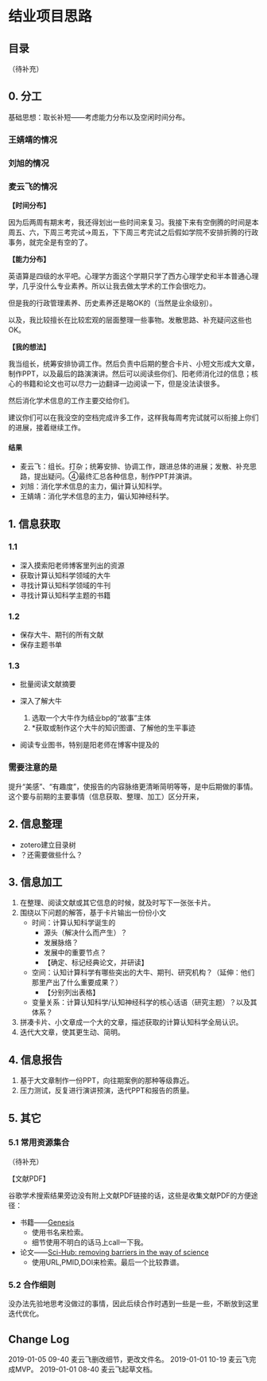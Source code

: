 # 结业项目思路

## 目录

（待补充）

## 0. 分工

基础思想：取长补短——考虑能力分布以及空闲时间分布。

### 王婧靖的情况

### 刘旭的情况

### 麦云飞的情况

**【时间分布】**

因为后两周有期末考，我还得划出一些时间来复习。我接下来有空倒腾的时间是本周五、六，下周三考完试→周五，下下周三考完试之后假如学院不安排折腾的行政事务，就完全是有空的了。

**【能力分布】**

英语算是四级的水平吧。心理学方面这个学期只学了西方心理学史和半本普通心理学，几乎没什么专业素养。所以让我去做太学术的工作会很吃力。

但是我的行政管理素养、历史素养还是略OK的（当然是业余级别）。

以及，我比较擅长在比较宏观的层面整理一些事物。发散思路、补充疑问这些也OK。

**【我的想法】**

我当组长，统筹安排协调工作。然后负责中后期的整合卡片、小短文形成大文章，制作PPT，以及最后的路演演讲。然后可以阅读些你们、阳老师消化过的信息；核心的书籍和论文也可以尽力一边翻译一边阅读一下，但是没法读很多。

然后消化学术信息的工作主要交给你们。

建议你们可以在我没空的空档完成许多工作，这样我每周考完试就可以衔接上你们的进展，接着继续工作。

#### 结果

* 麦云飞：组长。打杂；统筹安排、协调工作，跟进总体的进展；发散、补充思路，提出疑问。④最终汇总各种信息，制作PPT并演讲。
* 刘旭：消化学术信息的主力，偏计算认知科学。
* 王婧靖：消化学术信息的主力，偏认知神经科学。

## 1. 信息获取

### 1.1

* 深入摸索阳老师博客里列出的资源
* 获取计算认知科学领域的大牛
* 寻找计算认知科学领域的牛刊
* 寻找计算认知科学主题的书籍

### 1.2  

* 保存大牛、期刊的所有文献
* 保存主题书单

### 1.3

* 批量阅读文献摘要

* 深入了解大牛
	1. 选取一个大牛作为结业bp的“故事”主体
	2. *获取或制作这个大牛的知识图谱、了解他的生平事迹

* 阅读专业图书，特别是阳老师在博客中提及的

### 需要注意的是

提升“美感”、“有趣度”，使报告的内容脉络更清晰简明等等，是中后期做的事情。这个要与前期的主要事情（信息获取、整理、加工）区分开来，

## 2. 信息整理

* zotero建立目录树
* ？还需要做些什么？

## 3. 信息加工

1. 在整理、阅读文献或其它信息的时候，就及时写下一张张卡片。
2. 围绕以下问题的解答，基于卡片输出一份份小文
	* 时间：计算认知科学诞生的
		* 源头（解决什么而产生）？
		* 发展脉络？
		* 发展中的重要节点？
		* 【确定、标记经典论文，并研读】
	* 空间：认知计算科学有哪些突出的大牛、期刊、研究机构？（延伸：他们那里产出了什么重要成果？）
		* 【分别列出表格】
	* 变量关系：计算认知科学/认知神经科学的核心话语（研究主题）？以及其体系？
3. 拼凑卡片、小文章成一个大的文章，描述获取的计算认知科学全局认识。  
4. 迭代大文章，使其更生动、简明。

## 4. 信息报告

1. 基于大文章制作一份PPT，向往期案例的那种等级靠近。
2. 压力测试，反复进行演讲预演，迭代PPT和报告的质量。

## 5. 其它

### 5.1 常用资源集合

（待补充）

【文献PDF】

谷歌学术搜索结果旁边没有附上文献PDF链接的话，这些是收集文献PDF的方便途径：

* 书籍——[Genesis](http://libgen.io/)
	* 使用书名来检索。
	* 细节使用不明白的话马上call一下我。
* 论文——[Sci-Hub: removing barriers in the way of science](https://sci-hub.tw/)
	* 使用URL,PMID,DOI来检索。最后一个比较靠谱。

### 5.2 合作细则

没办法先验地思考没做过的事情，因此后续合作时遇到一些是一些，不断放到这里迭代优化。

## Change Log

2019-01-05 09-40 麦云飞删改细节，更改文件名。
2019-01-01 10-19 麦云飞完成MVP。
2019-01-01 08-40 麦云飞起草文档。  
